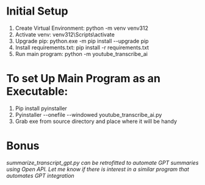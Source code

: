 # Initial Setup
1. Create Virtual Environment: python -m venv venv312
2. Activate venv: venv312\Scripts\activate 
3. Upgrade pip: python.exe -m pip install --upgrade pip
4. Install requirements.txt: pip install -r requirements.txt
5. Run main program: python -m youtube_transcribe_ai


# To set Up Main Program as an Executable:
1. Pip install pyinstaller
2. Pyinstaller --onefile --windowed youtube_transcribe_ai.py
3. Grab exe from source directory and place where it will be handy


# Bonus
_summarize_transcript_gpt.py can be retrofitted to automate GPT summaries using Open API. Let me know if there is interest in a similar program that automates GPT integration_